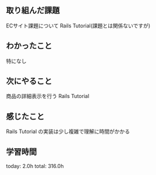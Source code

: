 
## 取り組んだ課題
ECサイト課題について
Rails Tutorial(課題とは関係ないですが)
## わかったこと
 特になし
## 次にやること
 商品の詳細表示を行う
 Rails Tutorial
## 感じたこと
 Rails Tutorial の実装は少し複雑で理解に時間がかかる
## 学習時間
today: 2.0h
total: 316.0h